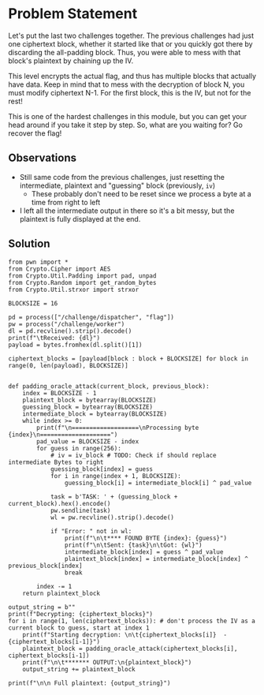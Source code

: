 # Problem Statement
Let's put the last two challenges together. The previous challenges had just one ciphertext block, whether it started like that or you quickly got there by discarding the all-padding block. Thus, you were able to mess with that block's plaintext by chaining up the IV.

This level encrypts the actual flag, and thus has multiple blocks that actually have data. Keep in mind that to mess with the decryption of block N, you must modify ciphertext N-1. For the first block, this is the IV, but not for the rest!

This is one of the hardest challenges in this module, but you can get your head around if you take it step by step. So, what are you waiting for? Go recover the flag!

## Observations
- Still same code from the previous challenges, just resetting the intermediate, plaintext and "guessing" block (previously, `iv`)
  - These probably don't need to be reset since we process a byte at a time from right to left
- I left all the intermediate output in there so it's a bit messy, but the plaintext is fully displayed at the end.

## Solution
```
from pwn import *
from Crypto.Cipher import AES
from Crypto.Util.Padding import pad, unpad
from Crypto.Random import get_random_bytes
from Crypto.Util.strxor import strxor

BLOCKSIZE = 16

pd = process(["/challenge/dispatcher", "flag"]) 
pw = process("/challenge/worker")
dl = pd.recvline().strip().decode()
print(f"\tReceived: {dl}")
payload = bytes.fromhex(dl.split()[1])

ciphertext_blocks = [payload[block : block + BLOCKSIZE] for block in range(0, len(payload), BLOCKSIZE)]


def padding_oracle_attack(current_block, previous_block):
    index = BLOCKSIZE - 1
    plaintext_block = bytearray(BLOCKSIZE)
    guessing_block = bytearray(BLOCKSIZE)
    intermediate_block = bytearray(BLOCKSIZE) 
    while index >= 0:
        print(f"\n===================\nProcessing byte {index}\n====================")
        pad_value = BLOCKSIZE - index
        for guess in range(256):
            # iv = iv_block # TODO: Check if should replace intermediate Bytes to right
            guessing_block[index] = guess
            for i in range(index + 1, BLOCKSIZE):
                guessing_block[i] = intermediate_block[i] ^ pad_value
            
            task = b'TASK: ' + (guessing_block + current_block).hex().encode()
            pw.sendline(task)
            wl = pw.recvline().strip().decode()
            
            if "Error: " not in wl:
                print(f"\n\t**** FOUND BYTE {index}: {guess}")
                print(f"\n\tSent: {task}\n\tGot: {wl}") 
                intermediate_block[index] = guess ^ pad_value
                plaintext_block[index] = intermediate_block[index] ^ previous_block[index]
                break

        index -= 1
    return plaintext_block

output_string = b""
print(f"Decrypting: {ciphertext_blocks}")
for i in range(1, len(ciphertext_blocks)): # don't process the IV as a current block to guess, start at index 1
    print(f"Starting decryption: \n\t{ciphertext_blocks[i]}  - {ciphertext_blocks[i-1]}")
    plaintext_block = padding_oracle_attack(ciphertext_blocks[i], ciphertext_blocks[i-1])
    print(f"\n\t******* OUTPUT:\n{plaintext_block}")
    output_string += plaintext_block

print(f"\n\n Full plaintext: {output_string}")
```
